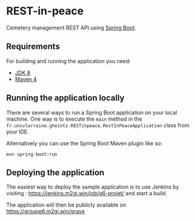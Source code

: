 # REST-in-peace

Cemetery management REST API using [Spring Boot](http://projects.spring.io/spring-boot/).


## Requirements

For building and running the application you need:

- [JDK 8](https://www.oracle.com/technetwork/java/javase/downloads/jdk8-downloads-2133151.html)
- [Maven 4](https://maven.apache.org)

## Running the application locally

There are several ways to run a Spring Boot application on your local machine. One way is to execute the `main` method in the `fr.univlorraine.gheintz.RESTinpeace.RestInPeaceApplication` class from your IDE.

Alternatively you can use the Spring Boot Maven plugin like so:

```shell
mvn spring-boot:run
```

## Deploying the application

The easiest way to deploy the sample application is to use Jenkins by visiting : https://jenkins.m2gi.win/job/g6-projet/ and start a build. 

The application will then be publicly available on https://groupe6.m2gi.win/grave
